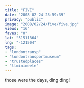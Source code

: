 ```yaml
---
title: "FIVE"
date: "2008-02-24 23:59:39"
privacy: "public"
image: "2008/02/24/five/five.jpg"
views: "16"
faves: "0"
lat: "51511864"
lng: "-121504"
tags:
- "londontransp"
- "londontransportmuseum"
- "trustedplaces"
- "ltminimeete"
---
```

those were the days, ding ding!
